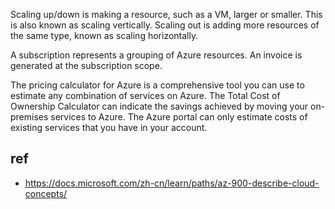 

Scaling up/down is making a resource, such as a VM, larger or smaller. This is also known as scaling vertically. Scaling out is adding more resources of the same type, known as scaling horizontally.



A subscription represents a grouping of Azure resources. An invoice is generated at the subscription scope. 


The pricing calculator for Azure is a comprehensive tool you can use to estimate any combination of services on Azure. The Total Cost of Ownership Calculator can indicate the savings achieved by moving your on-premises services to Azure. The Azure portal can only estimate costs of existing services that you have in your account.


## ref

- https://docs.microsoft.com/zh-cn/learn/paths/az-900-describe-cloud-concepts/
